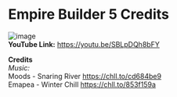 # Empire Builder 5 Credits
![image](https://user-images.githubusercontent.com/73246001/154190725-fbe1a23b-8c21-426a-b4f1-271875616430.png)
<br>
**YouTube Link:** https://youtu.be/SBLpDQh8bFY

**Credits** <br>
*Music:* <br>
Moods - Snaring River https://chll.to/cd684be9 <br>
Emapea - Winter Chill https://chll.to/853f159a
